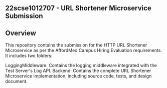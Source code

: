 ## 22scse1012707 - URL Shortener Microservice Submission

## Overview
This repository contains the submission for the HTTP URL Shortener Microservice as per the AffordMed Campus Hiring Evaluation requirements. It includes two folders:

LoggingMiddleware: Contains the logging middleware integrated with the Test Server's Log API.
Backend: Contains the complete URL Shortener Microservice implementation, including source code, tests, and design document.



